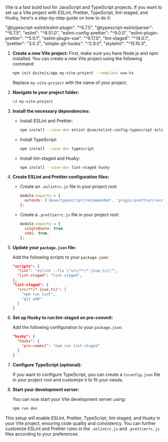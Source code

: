 Vite is a fast build tool for JavaScript and TypeScript projects. If you want to set up a Vite project with ESLint, Prettier, TypeScript, lint-staged, and Husky, here's a step-by-step guide on how to do it:


  "@typescript-eslint/eslint-plugin": "^6.7.5",
  "@typescript-eslint/parser": "^6.7.5",
  "eslint": "^8.51.0",
  "eslint-config-prettier": "^9.0.0",
  "eslint-plugin-prettier": "^5.0.1",
  "eslint-plugin-vue": "^9.17.0",
  "lint-staged": "^14.0.1",
  "prettier": "3.0.3",
  "simple-git-hooks": "^2.9.0",
  "stylelint": "^15.10.3",

1. **Create a new Vite project:**
   First, make sure you have Node.js and npm installed. You can create a new Vite project using the following command:

   ```bash
   npm init @vitejs/app my-vite-project --template vue-ts
   ```

   Replace `my-vite-project` with the name of your project.

2. **Navigate to your project folder:**

   ```bash
   cd my-vite-project
   ```

3. **Install the necessary dependencies:**

   - Install ESLint and Prettier:

     ```bash
     npm install --save-dev eslint @vue/eslint-config-typescript eslint-plugin-prettier eslint-config-prettier prettier
     ```

   - Install TypeScript:

     ```bash
     npm install --save-dev typescript
     ```

   - Install lint-staged and Husky:

     ```bash
     npm install --save-dev lint-staged husky
     ```

4. **Create ESLint and Prettier configuration files:**

   - Create an `.eslintrc.js` file in your project root:

     ```javascript
     module.exports = {
       extends: ['@vue/typescript/recommended', 'plugin:prettier/recommended'],
     };
     ```

   - Create a `.prettierrc.js` file in your project root:

     ```javascript
     module.exports = {
       singleQuote: true,
       semi: true,
     };
     ```

5. **Update your `package.json` file:**

   Add the following scripts to your `package.json`:

   ```json
   "scripts": {
     "lint": "eslint --fix \"src/**/*.{vue,ts}\"",
     "lint-staged": "lint-staged",
   },
   "lint-staged": {
     "src/**/*.{vue,ts}": [
       "npm run lint",
       "git add"
     ]
   }
   ```

6. **Set up Husky to run lint-staged on pre-commit:**

   Add the following configuration to your `package.json`:

   ```json
   "husky": {
     "hooks": {
       "pre-commit": "npm run lint-staged"
     }
   }
   ```

7. **Configure TypeScript (optional):**

   If you want to configure TypeScript, you can create a `tsconfig.json` file in your project root and customize it to fit your needs.

8. **Start your development server:**

   You can now start your Vite development server using:

   ```bash
   npm run dev
   ```

This setup will enable ESLint, Prettier, TypeScript, lint-staged, and Husky in your Vite project, ensuring code quality and consistency. You can further customize ESLint and Prettier rules in the `.eslintrc.js` and `.prettierrc.js` files according to your preferences.